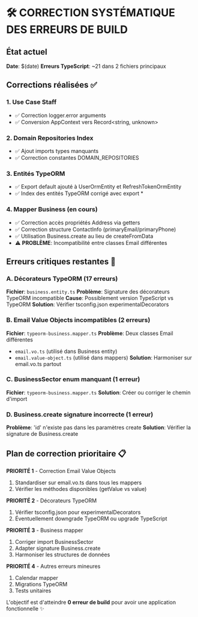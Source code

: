 # 🛠️ CORRECTION SYSTÉMATIQUE DES ERREURS DE BUILD

## État actuel
**Date**: $(date)
**Erreurs TypeScript**: ~21 dans 2 fichiers principaux

## Corrections réalisées ✅

### 1. Use Case Staff
- ✅ Correction logger.error arguments
- ✅ Conversion AppContext vers Record<string, unknown>

### 2. Domain Repositories Index  
- ✅ Ajout imports types manquants
- ✅ Correction constantes DOMAIN_REPOSITORIES

### 3. Entités TypeORM
- ✅ Export default ajouté à UserOrmEntity et RefreshTokenOrmEntity
- ✅ Index des entités TypeORM corrigé avec export *

### 4. Mapper Business (en cours)
- ✅ Correction accès propriétés Address via getters
- ✅ Correction structure ContactInfo (primaryEmail/primaryPhone)
- ✅ Utilisation Business.create au lieu de createFromData
- ⚠️ **PROBLÈME**: Incompatibilité entre classes Email différentes

## Erreurs critiques restantes 🔴

### A. Décorateurs TypeORM (17 erreurs)
**Fichier**: `business.entity.ts`
**Problème**: Signature des décorateurs TypeORM incompatible
**Cause**: Possiblement version TypeScript vs TypeORM
**Solution**: Vérifier tsconfig.json experimentalDecorators

### B. Email Value Objects incompatibles (2 erreurs)
**Fichier**: `typeorm-business.mapper.ts`
**Problème**: Deux classes Email différentes
- `email.vo.ts` (utilisé dans Business entity)  
- `email.value-object.ts` (utilisé dans mappers)
**Solution**: Harmoniser sur email.vo.ts partout

### C. BusinessSector enum manquant (1 erreur)
**Fichier**: `typeorm-business.mapper.ts`
**Solution**: Créer ou corriger le chemin d'import

### D. Business.create signature incorrecte (1 erreur)
**Problème**: 'id' n'existe pas dans les paramètres create
**Solution**: Vérifier la signature de Business.create

## Plan de correction prioritaire 📋

**PRIORITÉ 1** - Correction Email Value Objects
1. Standardiser sur email.vo.ts dans tous les mappers
2. Vérifier les méthodes disponibles (getValue vs value)

**PRIORITÉ 2** - Décorateurs TypeORM  
1. Vérifier tsconfig.json pour experimentalDecorators
2. Éventuellement downgrade TypeORM ou upgrade TypeScript

**PRIORITÉ 3** - Business mapper
1. Corriger import BusinessSector
2. Adapter signature Business.create
3. Harmoniser les structures de données

**PRIORITÉ 4** - Autres erreurs mineures
1. Calendar mapper
2. Migrations TypeORM
3. Tests unitaires

L'objectif est d'atteindre **0 erreur de build** pour avoir une application fonctionnelle ✨
